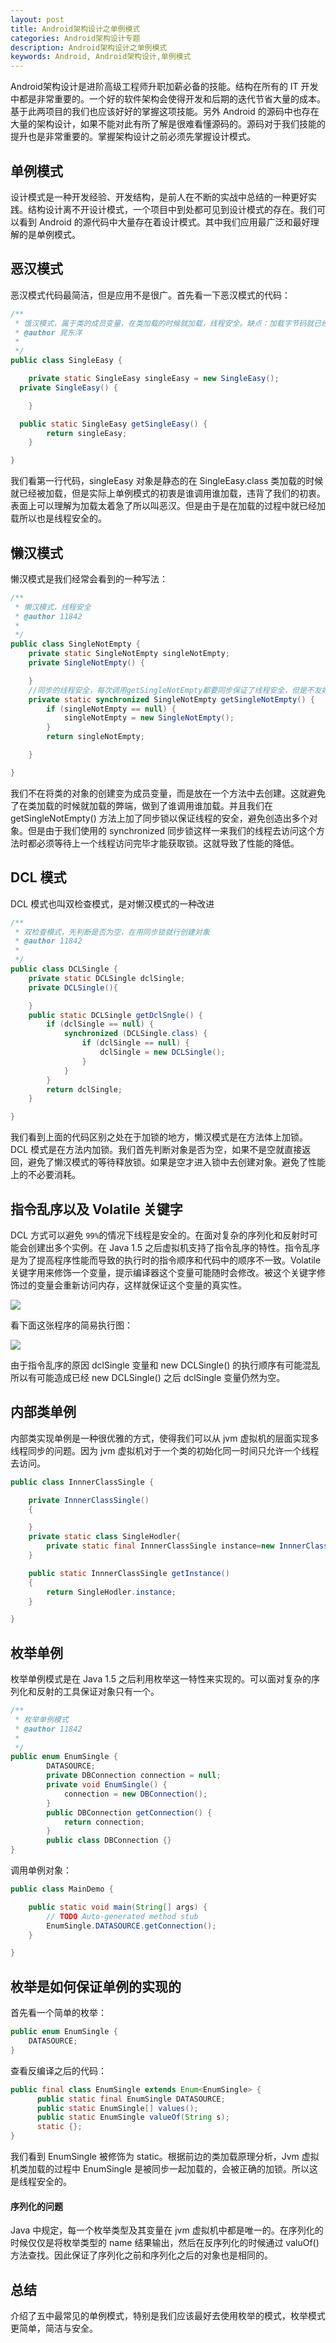 ```yaml
---
layout: post
title: Android架构设计之单例模式
categories: Android架构设计专题
description: Android架构设计之单例模式
keywords: Android, Android架构设计,单例模式
---
```


Android架构设计是进阶高级工程师升职加薪必备的技能。结构在所有的 IT 开发中都是非常重要的。一个好的软件架构会使得开发和后期的迭代节省大量的成本。基于此两项目的我们也应该好好的掌握这项技能。另外 Android 的源码中也存在大量的架构设计，如果不能对此有所了解是很难看懂源码的。源码对于我们技能的提升也是非常重要的。掌握架构设计之前必须先掌握设计模式。

## 单例模式
设计模式是一种开发经验、开发结构，是前人在不断的实战中总结的一种更好实践。结构设计离不开设计模式，一个项目中到处都可见到设计模式的存在。我们可以看到 Android 的源代码中大量存在着设计模式。其中我们应用最广泛和最好理解的是单例模式。

## 恶汉模式
恶汉模式代码最简洁，但是应用不是很广。首先看一下恶汉模式的代码：

```java
/**
 * 饿汉模式，属于类的成员变量，在类加载的时候就加载，线程安全。缺点：加载字节码就已经加载了无法做到随用随加载
 * @author 晁东洋
 *
 */
public class SingleEasy {

	private static SingleEasy singleEasy = new SingleEasy();
  private SingleEasy() {

	}

  public static SingleEasy getSingleEasy() {
		return singleEasy;
	}

}
```
我们看第一行代码，singleEasy 对象是静态的在 SingleEasy.class 类加载的时候就已经被加载，但是实际上单例模式的初衷是谁调用谁加载，违背了我们的初衷。表面上可以理解为加载太着急了所以叫恶汉。但是由于是在加载的过程中就已经加载所以也是线程安全的。

## 懒汉模式
懒汉模式是我们经常会看到的一种写法：
```java
/**
 * 懒汉模式，线程安全
 * @author 11842
 *
 */
public class SingleNotEmpty {
	private static SingleNotEmpty singleNotEmpty;
	private SingleNotEmpty() {

	}
	//同步的线程安全，每次调用getSingleNotEmpty都要同步保证了线程安全，但是不友好造成性能降低
	private static synchronized SingleNotEmpty getSingleNotEmpty() {
		if (singleNotEmpty == null) {
			singleNotEmpty = new SingleNotEmpty();
		}
		return singleNotEmpty;

	}

}

```
我们不在将类的对象的创建变为成员变量，而是放在一个方法中去创建。这就避免了在类加载的时候就加载的弊端，做到了谁调用谁加载。并且我们在 getSingleNotEmpty() 方法上加了同步锁以保证线程的安全，避免创造出多个对象。但是由于我们使用的 synchronized 同步锁这样一来我们的线程去访问这个方法时都必须等待上一个线程访问完毕才能获取锁。这就导致了性能的降低。

## DCL 模式
DCL 模式也叫双检查模式，是对懒汉模式的一种改进

```java
/**
 * 双检查模式，先判断是否为空，在用同步锁就行创建对象
 * @author 11842
 *
 */
public class DCLSingle {
	private static DCLSingle dclSingle;
	private DCLSingle(){

	}
	public static DCLSingle getDclSngle() {
		if (dclSingle == null) {
			synchronized (DCLSingle.class) {
				if (dclSingle == null) {
					dclSingle = new DCLSingle();
				}
			}
		}
		return dclSingle;
	}

}

```
我们看到上面的代码区别之处在于加锁的地方，懒汉模式是在方法体上加锁。DCL 模式是在方法内加锁。我们首先判断对象是否为空，如果不是空就直接返回，避免了懒汉模式的等待释放锁。如果是空才进入锁中去创建对象。避免了性能上的不必要消耗。

## 指令乱序以及 Volatile 关键字
DCL 方式可以避免 ```99%```的情况下线程是安全的。在面对复杂的序列化和反射时可能会创建出多个实例。在 Java 1.5 之后虚拟机支持了指令乱序的特性。指令乱序是为了提高程序性能而导致的执行时的指令顺序和代码中的顺序不一致。Volatile 关键字用来修饰一个变量，提示编译器这个变量可能随时会修改。被这个关键字修饰过的变量会重新访问内存，这样就保证这个变量的真实性。

![](/images/blog/neicun.png)

看下面这张程序的简易执行图：

![](/images/blog/luanxu.png)

由于指令乱序的原因 dclSingle 变量和 new DCLSingle() 的执行顺序有可能混乱所以有可能造成已经 new DCLSingle() 之后 dclSingle 变量仍然为空。

## 内部类单例
内部类实现单例是一种很优雅的方式，使得我们可以从 jvm 虚拟机的层面实现多线程同步的问题。因为 jvm 虚拟机对于一个类的初始化同一时间只允许一个线程去访问。

```Java
public class InnnerClassSingle {

	private InnnerClassSingle()
	{

	}
	private static class SingleHodler{
		private static final InnnerClassSingle instance=new InnnerClassSingle();
	}

	public static InnnerClassSingle getInstance()
	{
		return SingleHodler.instance;
	}

}

```
## 枚举单例
枚举单例模式是在 Java 1.5 之后利用枚举这一特性来实现的。可以面对复杂的序列化和反射的工具保证对象只有一个。

```Java
/**
 * 枚举单例模式
 * @author 11842
 *
 */
public enum EnumSingle {
	    DATASOURCE;
	    private DBConnection connection = null;
	    private void EnumSingle() {
	        connection = new DBConnection();
	    }
	    public DBConnection getConnection() {
	        return connection;
	    }
	    public class DBConnection {}
}

```
调用单例对象：
```Java
public class MainDemo {

	public static void main(String[] args) {
		// TODO Auto-generated method stub
		EnumSingle.DATASOURCE.getConnection();
	}

}
```

## 枚举是如何保证单例的实现的
首先看一个简单的枚举：
```Java
public enum EnumSingle {
    DATASOURCE;
}  
```
查看反编译之后的代码：
```Java
public final class EnumSingle extends Enum<EnumSingle> {
      public static final EnumSingle DATASOURCE;
      public static EnumSingle[] values();
      public static EnumSingle valueOf(String s);
      static {};
}
```
我们看到 EnumSingle 被修饰为 static。根据前边的类加载原理分析，Jvm 虚拟机类加载的过程中 EnumSingle 是被同步一起加载的，会被正确的加锁。所以这是线程安全的。

#### 序列化的问题
Java 中规定，每一个枚举类型及其变量在 jvm 虚拟机中都是唯一的。在序列化的时候仅仅是将枚举类型的 name 结果输出，然后在反序列化的时候通过 valuOf() 方法查找。因此保证了序列化之前和序列化之后的对象也是相同的。

## 总结
介绍了五中最常见的单例模式，特别是我们应该最好去使用枚举的模式，枚举模式更简单，简洁与安全。
